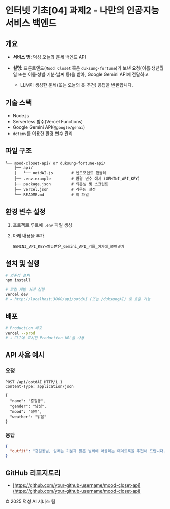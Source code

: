 # 인터넷 기초\[04] 과제2 - 나만의 인공지능 서비스 백엔드

## 개요

* **서비스 명**: 덕성 오늘의 운세 백엔드 API
* **설명**: 프론트엔드(`Mood Closet` 혹은 `duksung-fortune`)가 보낸 요청(이름·생년월일 또는 이름·성별·기분·날씨 등)을 받아, Google Gemini API에 전달하고

  * LLM이 생성한 운세(또는 오늘의 옷 추천) 응답을 반환합니다.

## 기술 스택

* Node.js
* Serverless 함수(Vercel Functions)
* Google Gemini API(`@google/genai`)
* `dotenv`를 이용한 환경 변수 관리

## 파일 구조

```
└── mood-closet-api/ or duksung-fortune-api/
    ├── api/
    │   └── ootdAI.js        # 엔드포인트 핸들러
    ├── .env.example         # 환경 변수 예시 (GEMINI_API_KEY)
    ├── package.json         # 의존성 및 스크립트
    ├── vercel.json          # 라우팅 설정
    └── README.md            # 이 파일
```

## 환경 변수 설정

1. 프로젝트 루트에 `.env` 파일 생성
2. 아래 내용을 추가

   ```
   GEMINI_API_KEY=발급받은_Gemini_API_키를_여기에_붙여넣기
   ```

## 설치 및 실행

```bash
# 의존성 설치
npm install

# 로컬 개발 서버 실행
vercel dev
# → http://localhost:3000/api/ootdAI (또는 /duksungAI) 로 호출 가능
```

## 배포

```bash
# Production 배포
vercel --prod
# → CLI에 표시된 Production URL을 사용
```

## API 사용 예시

### 요청

```
POST /api/ootdAI HTTP/1.1
Content-Type: application/json

{
  "name": "홍길동",
  "gender": "남성",
  "mood": "설렘",
  "weather": "맑음"
}
```

### 응답

```json
{
  "outfit": "홍길동님, 설레는 기분과 맑은 날씨에 어울리는 데이트룩을 추천해 드립니다..."
}
```

## GitHub 리포지토리

* [https://github.com/your-github-username/mood-closet-api](https://github.com/your-github-username/mood-closet-api)

© 2025 덕성 AI 서비스 팀
